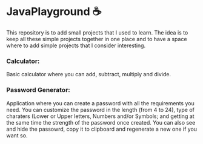 # **JavaPlayground** ☕
This repository is to add small projects that I used to learn. The idea is to keep all these simple projects together in one place and to have a space where to add simple projects that I consider interesting.

### Calculator:
Basic calculator where you can add, subtract, multiply and divide.

### Password Generator:
Application where you can create a password with all the requirements you need. You can customize the password in the length (from 4 to 24), type of charaters (Lower or Upper letters, Numbers and/or Symbols; and getting at the same time the strength of the password once created. You can also see and hide the passowrd, copy it to clipboard and regenerate a new one if you want so.

